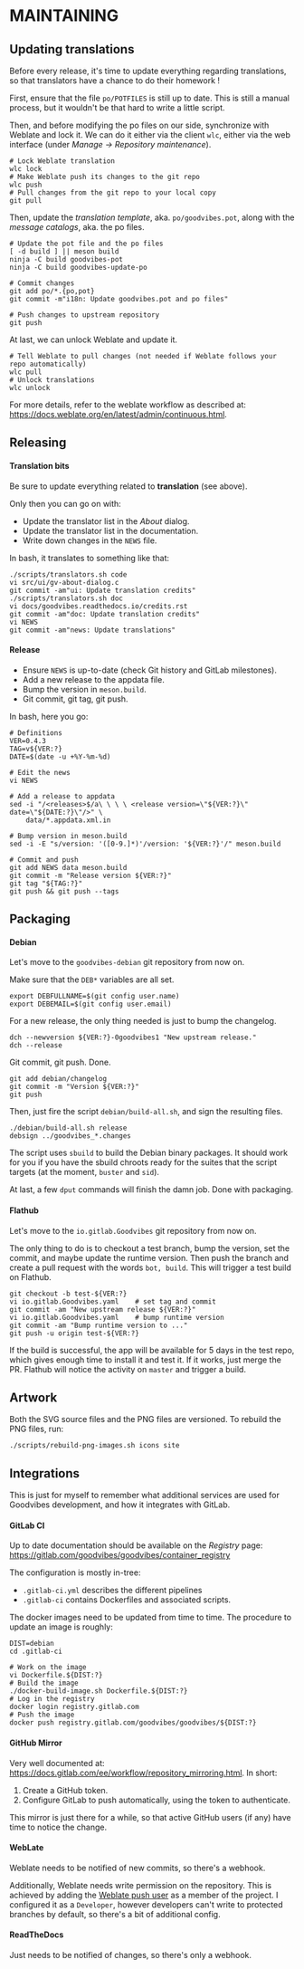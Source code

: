 MAINTAINING
===========



Updating translations
---------------------

Before every release, it's time to update everything regarding translations, so
that translators have a chance to do their homework !

First, ensure that the file `po/POTFILES` is still up to date. This is still a
manual process, but it wouldn't be that hard to write a little script.

Then, and before modifying the po files on our side, synchronize with Weblate
and lock it. We can do it either via the client `wlc`, either via the web
interface (under *Manage -> Repository maintenance*).

    # Lock Weblate translation
    wlc lock
    # Make Weblate push its changes to the git repo
    wlc push
    # Pull changes from the git repo to your local copy
    git pull

Then, update the *translation template*, aka. `po/goodvibes.pot`, along with
the *message catalogs*, aka. the po files.

    # Update the pot file and the po files
    [ -d build ] || meson build
    ninja -C build goodvibes-pot
    ninja -C build goodvibes-update-po

    # Commit changes
    git add po/*.{po,pot}
    git commit -m"i18n: Update goodvibes.pot and po files"

    # Push changes to upstream repository
    git push

At last, we can unlock Weblate and update it.

    # Tell Weblate to pull changes (not needed if Weblate follows your repo automatically)
    wlc pull
    # Unlock translations
    wlc unlock

For more details, refer to the weblate workflow as described at:
<https://docs.weblate.org/en/latest/admin/continuous.html>.



Releasing
---------

#### Translation bits

Be sure to update everything related to **translation** (see above).

Only then you can go on with:

- Update the translator list in the *About* dialog.
- Update the translator list in the documentation.
- Write down changes in the `NEWS` file.

In bash, it translates to something like that:

    ./scripts/translators.sh code
    vi src/ui/gv-about-dialog.c
    git commit -am"ui: Update translation credits"
    ./scripts/translators.sh doc
    vi docs/goodvibes.readthedocs.io/credits.rst
    git commit -am"doc: Update translation credits"
    vi NEWS
    git commit -am"news: Update translations"

#### Release

- Ensure `NEWS` is up-to-date (check Git history and GitLab milestones).
- Add a new release to the appdata file.
- Bump the version in `meson.build`.
- Git commit, git tag, git push.

In bash, here you go:

    # Definitions
    VER=0.4.3
    TAG=v${VER:?}
    DATE=$(date -u +%Y-%m-%d)

    # Edit the news
    vi NEWS

    # Add a release to appdata
    sed -i "/<releases>$/a\ \ \ \ <release version=\"${VER:?}\" date=\"${DATE:?}\"/>" \
        data/*.appdata.xml.in

    # Bump version in meson.build
    sed -i -E "s/version: '([0-9.]*)'/version: '${VER:?}'/" meson.build

    # Commit and push
    git add NEWS data meson.build
    git commit -m "Release version ${VER:?}"
    git tag "${TAG:?}"
    git push && git push --tags



Packaging
---------

#### Debian

Let's move to the `goodvibes-debian` git repository from now on.

Make sure that the `DEB*` variables are all set.

    export DEBFULLNAME=$(git config user.name)
    export DEBEMAIL=$(git config user.email)

For a new release, the only thing needed is just to bump the changelog.

    dch --newversion ${VER:?}-0goodvibes1 "New upstream release."
    dch --release

Git commit, git push. Done.

    git add debian/changelog
    git commit -m "Version ${VER:?}"
    git push

Then, just fire the script `debian/build-all.sh`, and sign the resulting files.

    ./debian/build-all.sh release
    debsign ../goodvibes_*.changes

The script uses `sbuild` to build the Debian binary packages. It should work
for you if you have the sbuild chroots ready for the suites that the script
targets (at the moment, `buster` and `sid`).

At last, a few `dput` commands will finish the damn job. Done with packaging.

#### Flathub

Let's move to the `io.gitlab.Goodvibes` git repository from now on.

The only thing to do is to checkout a test branch, bump the version, set the
commit, and maybe update the runtime version. Then push the branch and create a
pull request with the words `bot, build`.  This will trigger a test build on
Flathub.

    git checkout -b test-${VER:?}
    vi io.gitlab.Goodvibes.yaml    # set tag and commit
    git commit -am "New upstream release ${VER:?}"
    vi io.gitlab.Goodvibes.yaml    # bump runtime version
    git commit -am "Bump runtime version to ..."
    git push -u origin test-${VER:?}

If the build is successful, the app will be available for 5 days in the test
repo, which gives enough time to install it and test it. If it works, just
merge the PR. Flathub will notice the activity on `master` and trigger a build.



Artwork
-------

Both the SVG source files and the PNG files are versioned. To rebuild the PNG
files, run:

    ./scripts/rebuild-png-images.sh icons site



Integrations
------------

This is just for myself to remember what additional services are used for
Goodvibes development, and how it integrates with GitLab.

#### GitLab CI

Up to date documentation should be available on the *Registry* page:
<https://gitlab.com/goodvibes/goodvibes/container_registry>

The configuration is mostly in-tree:
- `.gitlab-ci.yml` describes the different pipelines
- `.gitlab-ci` contains Dockerfiles and associated scripts.

The docker images need to be updated from time to time. The procedure to update
an image is roughly:

    DIST=debian
    cd .gitlab-ci

    # Work on the image
    vi Dockerfile.${DIST:?}
    # Build the image
    ./docker-build-image.sh Dockerfile.${DIST:?}
    # Log in the registry
    docker login registry.gitlab.com
    # Push the image
    docker push registry.gitlab.com/goodvibes/goodvibes/${DIST:?}

#### GitHub Mirror

Very well documented at: <https://docs.gitlab.com/ee/workflow/repository_mirroring.html>.
In short:

1. Create a GitHub token.
2. Configure GitLab to push automatically, using the token to authenticate.

This mirror is just there for a while, so that active GitHub users (if any)
have time to notice the change.

#### WebLate

Weblate needs to be notified of new commits, so there's a webhook.

Additionally, Weblate needs write permission on the repository. This is
achieved by adding the [Weblate push user](https://gitlab.com/weblate) as a
member of the project. I configured it as a `Developer`, however developers
can't write to protected branches by default, so there's a bit of additional
config.

#### ReadTheDocs

Just needs to be notified of changes, so there's only a webhook.
